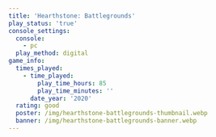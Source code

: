 ```yaml
---
title: 'Hearthstone: Battlegrounds'
play_status: 'true'
console_settings:
  console:
    - pc
  play_method: digital
game_info:
  times_played:
    - time_played:
        play_time_hours: 85
        play_time_minutes: ''
      date_year: '2020'
  rating: good
  poster: /img/hearthstone-battlegrounds-thumbnail.webp
  banner: /img/hearthstone-battlegrounds-banner.webp
---
```

